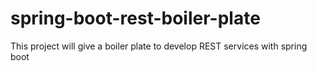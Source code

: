 # spring-boot-rest-boiler-plate

This project will give a boiler plate to develop REST services with spring boot
